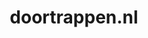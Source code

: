 ---
layout: post
title:  "doortrappen.nl"
internal_url:  "/dutchgov/doortrappen.nl.html"
categories: dutchgov
---